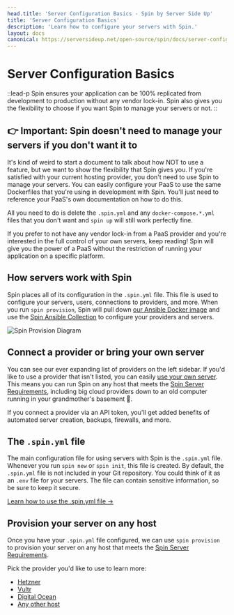 ```yaml
---
head.title: 'Server Configuration Basics - Spin by Server Side Up'
title: 'Server Configuration Basics'
description: 'Learn how to configure your servers with Spin.'
layout: docs
canonical: https://serversideup.net/open-source/spin/docs/server-configuration/server-configuration-basics
---
```


# Server Configuration Basics
::lead-p
Spin ensures your application can be 100% replicated from development to production without any vendor lock-in. Spin also gives you the flexibility to choose if you want Spin to manage your servers or not.
::

## 👉 Important: Spin doesn't need to manage your servers if you don't want it to
It's kind of weird to start a document to talk about how NOT to use a feature, but we want to show the flexibility that Spin gives you. If you're satisfied with your current hosting provider, you don't need to use Spin to manage your servers. You can easily configure your PaaS to use the same Dockerfiles that you're using in development with Spin. You'll just need to reference your PaaS's own documentation on how to do this.

All you need to do is delete the `.spin.yml` and any `docker-compose.*.yml` files that you don't want and `spin up` will still work perfectly fine.

If you prefer to not have any vendor lock-in from a PaaS provider and you're interested in the full control of your own servers, keep reading! Spin will give you the power of a PaaS without the restriction of running your application on a specific platform.

## How servers work with Spin
Spin places all of its configuration in the `.spin.yml` file. This file is used to configure your servers, users, connections to providers, and more.
When you run `spin provision`, Spin will pull down [our Ansible Docker image](https://github.com/serversideup/docker-ansible/) and use the [Spin Ansible Collection](https://github.com/serversideup/ansible-collection-spin) to configure your providers and servers.

![Spin Provision Diagram](/images/docs/whats-spin/spin-provision.png)

## Connect a provider or bring your own server
You can see our ever expanding list of providers on the left sidebar. If you'd like to use a provider that isn't listed, you can easily [use your own server](/docs/providers/use-any-host). This means you can run Spin on any host that meets the [Spin Server Requirements](/docs/server-configuration/server-requirements), including big cloud providers down to an old computer running in your grandmother's basement 🤠.

If you connect a provider via an API token, you'll get added benefits of automated server creation, backups, firewalls, and more.

## The `.spin.yml` file
The main configuration file for using servers with Spin is the `.spin.yml` file. Whenever you run `spin new` or `spin init`, this file is created. By default, the `.spin.yml` file is not included in your Git repository. You could think of it as an `.env` file for your servers. The file can contain sensitive information, so be sure to keep it secure.

[Learn how to use the .spin.yml file →](/docs/server-configuration/spin-yml-usage)

## Provision your server on any host
Once you have your `.spin.yml` file configured, we can use `spin provision` to provision your server on any host that meets the [Spin Server Requirements](/docs/server-configuration/server-requirements).

Pick the provider you'd like to use to learn more:

- [Hetzner](/docs/providers/hetzner)
- [Vultr](/docs/providers/vultr)
- [Digital Ocean](/docs/providers/digitalocean)
- [Any other host](/docs/providers/use-any-host)
